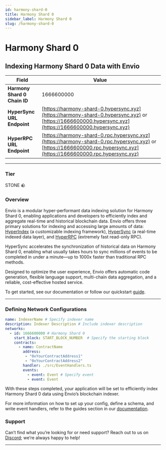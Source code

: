 ```yaml
---
id: harmony-shard-0
title: Harmony Shard 0
sidebar_label: Harmony Shard 0
slug: /harmony-shard-0
---
```


# Harmony Shard 0

## Indexing Harmony Shard 0 Data with Envio

| **Field**                     | **Value**                                                                                          |
|-------------------------------|----------------------------------------------------------------------------------------------------|
| **Harmony Shard 0 Chain ID**     | 1666600000                                                                                            |
| **HyperSync URL Endpoint**    | [https://harmony-shard-0.hypersync.xyz](https://harmony-shard-0.hypersync.xyz) or [https://1666600000.hypersync.xyz](https://1666600000.hypersync.xyz) |
| **HyperRPC URL Endpoint**     | [https://harmony-shard-0.rpc.hypersync.xyz](https://harmony-shard-0.rpc.hypersync.xyz) or [https://1666600000.rpc.hypersync.xyz](https://1666600000.rpc.hypersync.xyz) |

---

### Tier

STONE 🪨

### Overview

Envio is a modular hyper-performant data indexing solution for Harmony Shard 0, enabling applications and developers to efficiently index and aggregate real-time and historical blockchain data. Envio offers three primary solutions for indexing and accessing large amounts of data: [HyperIndex](/docs/HyperIndex/overview) (a customizable indexing framework), [HyperSync](/docs/HyperSync/overview) (a real-time indexed data layer), and [HyperRPC](/docs/HyperSync/overview-hyperrpc) (extremely fast read-only RPC).

HyperSync accelerates the synchronization of historical data on Harmony Shard 0, enabling what usually takes hours to sync millions of events to be completed in under a minute—up to 1000x faster than traditional RPC methods.

Designed to optimize the user experience, Envio offers automatic code generation, flexible language support, multi-chain data aggregation, and a reliable, cost-effective hosted service.

To get started, see our documentation or follow our quickstart [guide](/docs/HyperIndex/contract-import).

---

### Defining Network Configurations

```yaml
name: IndexerName # Specify indexer name
description: Indexer Description # Include indexer description
networks:
  - id: 1666600000 # Harmony Shard 0  
    start_block: START_BLOCK_NUMBER  # Specify the starting block
    contracts:
      - name: ContractName
        address:
         - "0xYourContractAddress1"
         - "0xYourContractAddress2"
        handler: ./src/EventHandlers.ts
        events:
          - event: Event # Specify event
          - event: Event
```

With these steps completed, your application will be set to efficiently index Harmony Shard 0 data using Envio’s blockchain indexer.

For more information on how to set up your config, define a schema, and write event handlers, refer to the guides section in our [documentation](/docs/HyperIndex/configuration-file).

### Support

Can’t find what you’re looking for or need support? Reach out to us on [Discord](https://discord.com/invite/Q9qt8gZ2fX); we’re always happy to help!

---
